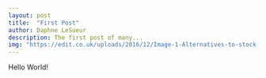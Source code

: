 ```yaml
---
layout: post
title:  "First Post"
author: Daphne LeSueur
description: The first post of many...
img: "https://edit.co.uk/uploads/2016/12/Image-1-Alternatives-to-stock-photography-Thinkstock.jpg"
--- 
```

Hello World!
